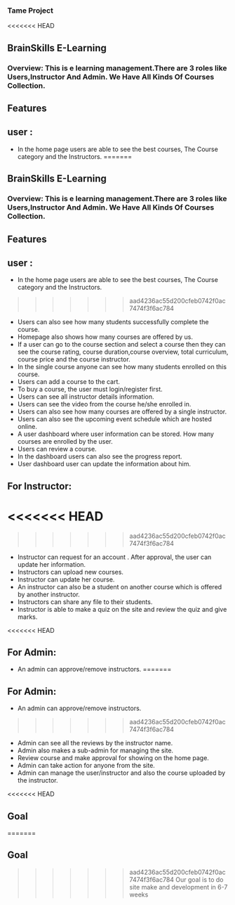 ### Tame Project
<<<<<<< HEAD
## BrainSkills E-Learning

### Overview: This is e learning management.There are 3 roles like Users,Instructor And Admin. We Have All Kinds Of Courses Collection.
## Features
## user :
- In the home page users are able to see the best courses, The Course category and the Instructors. 
=======

## BrainSkills E-Learning

### Overview: This is e learning management.There are 3 roles like Users,Instructor And Admin. We Have All Kinds Of Courses Collection.

## Features

## user :

- In the home page users are able to see the best courses, The Course category and the Instructors.
>>>>>>> aad4236ac55d200cfeb0742f0ac7474f3f6ac784
- Users can also see how many students successfully complete the course.
- Homepage also shows how many courses are offered by us.
- If a user can go to the course section and select a course then they can see the course rating, course duration,course overview, total curriculum, course price and the course instructor.
- In the single course anyone can see how many students enrolled on this course.
- Users can add a course to the cart.
- To buy a course, the user must login/register first.
- Users can see all instructor details information.
- Users can see the video from the course he/she enrolled in.
- Users can also see how many courses are offered by a single instructor.
- Users can also see the upcoming event schedule which are hosted online.
- A user dashboard where user information can be stored. How many courses are enrolled by the user.
- Users can review a course.
- In the dashboard users can also see the progress report.
- User dashboard user can update the information about him.

## For Instructor:
<<<<<<< HEAD
=======

>>>>>>> aad4236ac55d200cfeb0742f0ac7474f3f6ac784
- Instructor can request for an account . After approval, the user can update her information.
- Instructors can upload new courses.
- Instructor can update her course.
- An instructor can also be a student on another course which is offered by another instructor.
- Instructors can share any file to their students.
- Instructor is able to make a quiz on the site and review the quiz and give marks.

<<<<<<< HEAD

## For Admin:
- An admin  can approve/remove instructors.
=======
## For Admin:

- An admin can approve/remove instructors.
>>>>>>> aad4236ac55d200cfeb0742f0ac7474f3f6ac784
- Admin can see all the reviews by the instructor name.
- Admin also makes a sub-admin for managing the site.
- Review course and make approval for showing on the home page.
- Admin can take action for anyone from the site.
- Admin can manage the user/instructor and also the course uploaded by the instructor.

<<<<<<< HEAD

## Goal
=======
## Goal

>>>>>>> aad4236ac55d200cfeb0742f0ac7474f3f6ac784
Our goal is to do site make and development in 6-7 weeks
